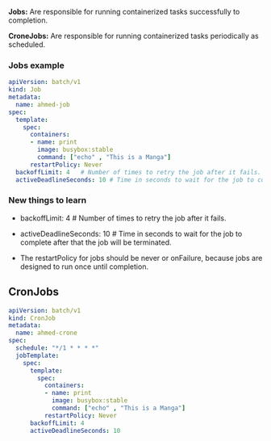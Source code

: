 **Jobs:** Are responsible for running containerized tasks successfully to completion.

**CroneJobs:** Are responsible for running containerized tasks periodically as scheduled.

### Jobs example

```yaml
apiVersion: batch/v1
kind: Job
metadata:
  name: ahmed-job
spec:
  template:
    spec:
      containers:
      - name: print
        image: busybox:stable
        command: ["echo" , "This is a Manga"]
      restartPolicy: Never
  backoffLimit: 4   # Number of times to retry the job after it fails.
  activeDeadlineSeconds: 10 # Time in seconds to wait for the job to complete after that the job will be terminated.

```
### New things to learn 

- backoffLimit: 4   # Number of times to retry the job after it fails.

- activeDeadlineSeconds: 10 # Time in seconds to wait for the job to complete after that the job will be terminated.

- The restartPolicy for jobs should be never or onFailure, because jobs are designed to run once until completion.


## CronJobs

```yaml
apiVersion: batch/v1
kind: CronJob
metadata:
  name: ahmed-crone
spec:
  schedule: "*/1 * * * *"
  jobTemplate:
    spec:
      template:
        spec:
          containers:
          - name: print
            image: busybox:stable
            command: ["echo" , "This is a Manga"]
          restartPolicy: Never
      backoffLimit: 4
      activeDeadlineSeconds: 10
```
